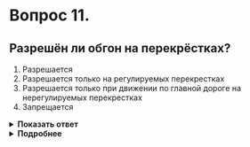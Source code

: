 # Вопрос 11.

## Разрешён ли обгон на перекрёстках?

1. Разрешается
2. Разрешается только на регулируемых перекрестках
3. Разрешается только при движении по главной дороге на нерегулируемых перекрестках
4. Запрещается

<details>
<summary><b>Показать ответ</b></summary>
Правильный ответ: 3
</details>
<details>
<summary><b>Подробнее</b></summary>
Обгон запрещен на регулируемых перекрестках, а также на нерегулируемых перекрестках при движении по дороге, не являющейся главной.
(Пункт 11.4 ПДД)
</details>